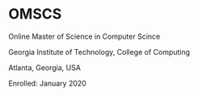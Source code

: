 # OMSCS

Online Master of Science in Computer Scince

Georgia Institute of Technology, College of Computing

Atlanta, Georgia, USA

Enrolled: January 2020

